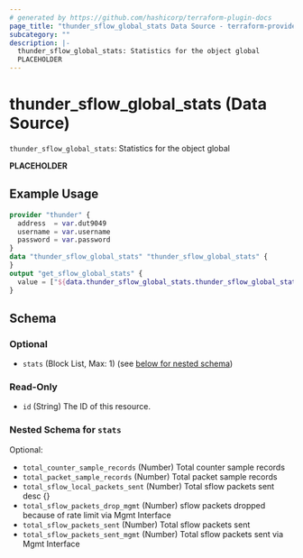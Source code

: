 ```yaml
---
# generated by https://github.com/hashicorp/terraform-plugin-docs
page_title: "thunder_sflow_global_stats Data Source - terraform-provider-thunder"
subcategory: ""
description: |-
  thunder_sflow_global_stats: Statistics for the object global
  PLACEHOLDER
---
```


# thunder_sflow_global_stats (Data Source)

`thunder_sflow_global_stats`: Statistics for the object global

__PLACEHOLDER__

## Example Usage

```terraform
provider "thunder" {
  address  = var.dut9049
  username = var.username
  password = var.password
}
data "thunder_sflow_global_stats" "thunder_sflow_global_stats" {
}
output "get_sflow_global_stats" {
  value = ["${data.thunder_sflow_global_stats.thunder_sflow_global_stats}"]
}
```

<!-- schema generated by tfplugindocs -->
## Schema

### Optional

- `stats` (Block List, Max: 1) (see [below for nested schema](#nestedblock--stats))

### Read-Only

- `id` (String) The ID of this resource.

<a id="nestedblock--stats"></a>
### Nested Schema for `stats`

Optional:

- `total_counter_sample_records` (Number) Total counter sample records
- `total_packet_sample_records` (Number) Total packet sample records
- `total_sflow_local_packets_sent` (Number) Total sflow packets sent  desc {}
- `total_sflow_packets_drop_mgmt` (Number) sflow packets dropped because of rate limit via Mgmt Interface
- `total_sflow_packets_sent` (Number) Total sflow packets sent
- `total_sflow_packets_sent_mgmt` (Number) Total sflow packets sent via Mgmt Interface


